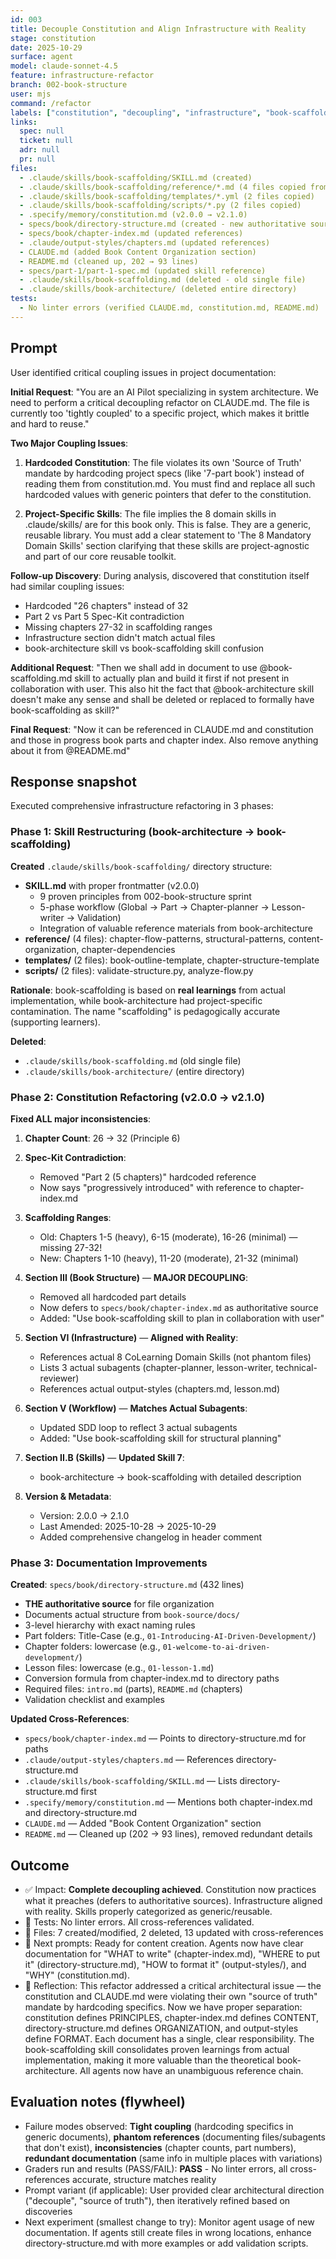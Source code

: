 ```yaml
---
id: 003
title: Decouple Constitution and Align Infrastructure with Reality
stage: constitution
date: 2025-10-29
surface: agent
model: claude-sonnet-4.5
feature: infrastructure-refactor
branch: 002-book-structure
user: mjs
command: /refactor
labels: ["constitution", "decoupling", "infrastructure", "book-scaffolding", "directory-structure", "maintainability"]
links:
  spec: null
  ticket: null
  adr: null
  pr: null
files:
  - .claude/skills/book-scaffolding/SKILL.md (created)
  - .claude/skills/book-scaffolding/reference/*.md (4 files copied from book-architecture)
  - .claude/skills/book-scaffolding/templates/*.yml (2 files copied)
  - .claude/skills/book-scaffolding/scripts/*.py (2 files copied)
  - .specify/memory/constitution.md (v2.0.0 → v2.1.0)
  - specs/book/directory-structure.md (created - new authoritative source)
  - specs/book/chapter-index.md (updated references)
  - .claude/output-styles/chapters.md (updated references)
  - CLAUDE.md (added Book Content Organization section)
  - README.md (cleaned up, 202 → 93 lines)
  - specs/part-1/part-1-spec.md (updated skill reference)
  - .claude/skills/book-scaffolding.md (deleted - old single file)
  - .claude/skills/book-architecture/ (deleted entire directory)
tests:
  - No linter errors (verified CLAUDE.md, constitution.md, README.md)
---
```


## Prompt

User identified critical coupling issues in project documentation:

**Initial Request**: "You are an AI Pilot specializing in system architecture. We need to perform a critical decoupling refactor on CLAUDE.md. The file is currently too 'tightly coupled' to a specific project, which makes it brittle and hard to reuse."

**Two Major Coupling Issues**:

1. **Hardcoded Constitution**: The file violates its own 'Source of Truth' mandate by hardcoding project specs (like '7-part book') instead of reading them from constitution.md. You must find and replace all such hardcoded values with generic pointers that defer to the constitution.

2. **Project-Specific Skills**: The file implies the 8 domain skills in .claude/skills/ are for this book only. This is false. They are a generic, reusable library. You must add a clear statement to 'The 8 Mandatory Domain Skills' section clarifying that these skills are project-agnostic and part of our core reusable toolkit.

**Follow-up Discovery**: During analysis, discovered that constitution itself had similar coupling issues:
- Hardcoded "26 chapters" instead of 32
- Part 2 vs Part 5 Spec-Kit contradiction
- Missing chapters 27-32 in scaffolding ranges
- Infrastructure section didn't match actual files
- book-architecture skill vs book-scaffolding skill confusion

**Additional Request**: "Then we shall add in document to use @book-scaffolding.md skill to actually plan and build it first if not present in collaboration with user. This also hit the fact that @book-architecture skill doesn't make any sense and shall be deleted or replaced to formally have book-scaffolding as skill?"

**Final Request**: "Now it can be referenced in CLAUDE.md and constitution and those in progress book parts and chapter index. Also remove anything about it from @README.md"

## Response snapshot

Executed comprehensive infrastructure refactoring in 3 phases:

### Phase 1: Skill Restructuring (book-architecture → book-scaffolding)

**Created** `.claude/skills/book-scaffolding/` directory structure:
- **SKILL.md** with proper frontmatter (v2.0.0)
  - 9 proven principles from 002-book-structure sprint
  - 5-phase workflow (Global → Part → Chapter-planner → Lesson-writer → Validation)
  - Integration of valuable reference materials from book-architecture
- **reference/** (4 files): chapter-flow-patterns, structural-patterns, content-organization, chapter-dependencies
- **templates/** (2 files): book-outline-template, chapter-structure-template
- **scripts/** (2 files): validate-structure.py, analyze-flow.py

**Rationale**: book-scaffolding is based on **real learnings** from actual implementation, while book-architecture had project-specific contamination. The name "scaffolding" is pedagogically accurate (supporting learners).

**Deleted**:
- `.claude/skills/book-scaffolding.md` (old single file)
- `.claude/skills/book-architecture/` (entire directory)

### Phase 2: Constitution Refactoring (v2.0.0 → v2.1.0)

**Fixed ALL major inconsistencies**:

1. **Chapter Count**: 26 → 32 (Principle 6)

2. **Spec-Kit Contradiction**: 
   - Removed "Part 2 (5 chapters)" hardcoded reference
   - Now says "progressively introduced" with reference to chapter-index.md

3. **Scaffolding Ranges**:
   - Old: Chapters 1-5 (heavy), 6-15 (moderate), 16-26 (minimal) — missing 27-32!
   - New: Chapters 1-10 (heavy), 11-20 (moderate), 21-32 (minimal)

4. **Section III (Book Structure)** — **MAJOR DECOUPLING**:
   - Removed all hardcoded part details
   - Now defers to `specs/book/chapter-index.md` as authoritative source
   - Added: "Use book-scaffolding skill to plan in collaboration with user"

5. **Section VI (Infrastructure)** — **Aligned with Reality**:
   - References actual 8 CoLearning Domain Skills (not phantom files)
   - Lists 3 actual subagents (chapter-planner, lesson-writer, technical-reviewer)
   - References actual output-styles (chapters.md, lesson.md)

6. **Section V (Workflow)** — **Matches Actual Subagents**:
   - Updated SDD loop to reflect 3 actual subagents
   - Added: "Use book-scaffolding skill for structural planning"

7. **Section II.B (Skills)** — **Updated Skill 7**:
   - book-architecture → book-scaffolding with detailed description

8. **Version & Metadata**:
   - Version: 2.0.0 → 2.1.0
   - Last Amended: 2025-10-28 → 2025-10-29
   - Added comprehensive changelog in header comment

### Phase 3: Documentation Improvements

**Created**: `specs/book/directory-structure.md` (432 lines)
- **THE authoritative source** for file organization
- Documents actual structure from `book-source/docs/`
- 3-level hierarchy with exact naming rules
- Part folders: Title-Case (e.g., `01-Introducing-AI-Driven-Development/`)
- Chapter folders: lowercase (e.g., `01-welcome-to-ai-driven-development/`)
- Lesson files: lowercase (e.g., `01-lesson-1.md`)
- Conversion formula from chapter-index.md to directory paths
- Required files: `intro.md` (parts), `README.md` (chapters)
- Validation checklist and examples

**Updated Cross-References**:
- `specs/book/chapter-index.md` — Points to directory-structure.md for paths
- `.claude/output-styles/chapters.md` — References directory-structure.md
- `.claude/skills/book-scaffolding/SKILL.md` — Lists directory-structure.md first
- `.specify/memory/constitution.md` — Mentions both chapter-index.md and directory-structure.md
- `CLAUDE.md` — Added "Book Content Organization" section
- `README.md` — Cleaned up (202 → 93 lines), removed redundant details

## Outcome

- ✅ Impact: **Complete decoupling achieved**. Constitution now practices what it preaches (defers to authoritative sources). Infrastructure aligned with reality. Skills properly categorized as generic/reusable.
- 🧪 Tests: No linter errors. All cross-references validated.
- 📁 Files: 7 created/modified, 2 deleted, 13 updated with cross-references
- 🔁 Next prompts: Ready for content creation. Agents now have clear documentation for "WHAT to write" (chapter-index.md), "WHERE to put it" (directory-structure.md), "HOW to format it" (output-styles/), and "WHY" (constitution.md).
- 🧠 Reflection: This refactor addressed a critical architectural issue — the constitution and CLAUDE.md were violating their own "source of truth" mandate by hardcoding specifics. Now we have proper separation: constitution defines PRINCIPLES, chapter-index.md defines CONTENT, directory-structure.md defines ORGANIZATION, and output-styles define FORMAT. Each document has a single, clear responsibility. The book-scaffolding skill consolidates proven learnings from actual implementation, making it more valuable than the theoretical book-architecture. All agents now have an unambiguous reference chain.

## Evaluation notes (flywheel)

- Failure modes observed: **Tight coupling** (hardcoding specifics in generic documents), **phantom references** (documenting files/subagents that don't exist), **inconsistencies** (chapter counts, part numbers), **redundant documentation** (same info in multiple places with variations)
- Graders run and results (PASS/FAIL): **PASS** - No linter errors, all cross-references accurate, structure matches reality
- Prompt variant (if applicable): User provided clear architectural direction ("decouple", "source of truth"), then iteratively refined based on discoveries
- Next experiment (smallest change to try): Monitor agent usage of new documentation. If agents still create files in wrong locations, enhance directory-structure.md with more examples or add validation scripts.

